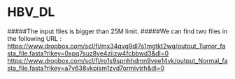 # HBV_DL

#####The input files is bigger than 25M limit.
#####We can find two files in the following URL : https://www.dropbox.com/scl/fi/mx34qvq9dl7s1mgtkt2wq/output_Tumor_fasta_file.fasta?rlkey=0xpq7suz8ye4ziizw4fcbbwd3&dl=0 
https://www.dropbox.com/scl/fi/ro1s9spnhhdmn9vee14vk/output_Normal_fasta_file.fasta?rlkey=a7v638vkpism1zvd7ormivtrh&dl=0
